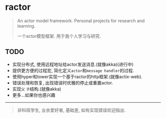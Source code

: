 # ractor

> An actor model framework. Personal projects for research and learning.
> 
> 一个actor模型框架. 用于我个人学习与研究.

## TODO
* 实现分布式, 使用远程地址给actor发送消息.(就像akka)(进行中)
* 提供更方便的过程宏, 简化定义`actor`和`message handler`的过程.
* 使用hyper和tower实现一个基于ractor的http框架.(就像actix-web).
* 错误处理和恢复, 出现错误时优雅的停止或重置actor.
* 实现`父` `子`结构.(就像akka)
* 更多...如果你也感兴趣

---
> 非科班学生, 业余爱好者, 基础差, 如有实现错误欢迎指出.
